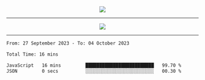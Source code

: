 <div align="center">
<img src="https://github-readme-streak-stats.herokuapp.com/?user=anotherrandomonline&theme=react"/><br>

---
  
<img src="https://github-readme-stats.vercel.app/api?username=anotherrandomonline&show_icons=true&include_all_commits=true&theme=react"/>
</div>

---

<!--START_SECTION:waka-->

```txt
From: 27 September 2023 - To: 04 October 2023

Total Time: 16 mins

JavaScript   16 mins         █████████████████████████   99.70 %
JSON         0 secs          ░░░░░░░░░░░░░░░░░░░░░░░░░   00.30 %
```

<!--END_SECTION:waka-->
